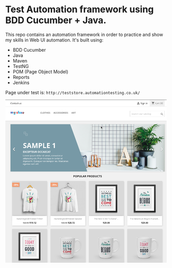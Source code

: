 # Test Automation framework using BDD Cucumber + Java.

 This repo contains an automation framework in order to practice and show my skills in Web UI automation. It's built using:
- BDD Cucumber 
- Java
- Maven
- TestNG
- POM (Page Object Model)
- Reports
- Jenkins

Page under test is: `http://teststore.automationtesting.co.uk/`

![img.png](img.png)